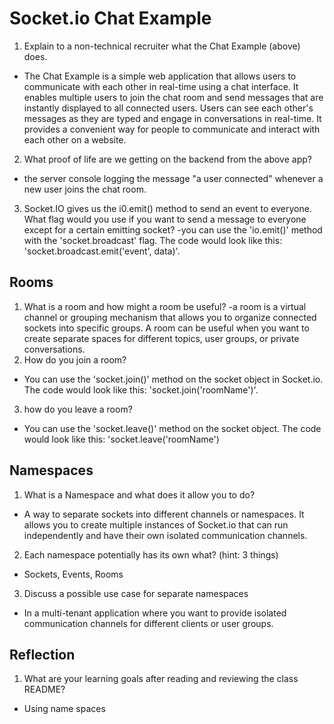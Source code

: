 # Socket.io Chat Example
1. Explain to a non-technical recruiter what the Chat Example (above) does.
  - The Chat Example is a simple web application that allows users to communicate with each other in real-time using a chat interface. It enables multiple users to join the chat room and send messages that are instantly displayed to all connected users. Users can see each other's messages as they are typed and engage in conversations in real-time. It provides a convenient way for people to communicate and interact with each other on a website.
2. What proof of life are we getting on the backend from the above app?
  - the server console logging the message "a user connected" whenever a new user joins the chat room.
3. Socket.IO gives us the i0.emit() method to send an event to everyone. What flag would you use if you want to send a message to everyone except for a certain emitting socket?
  -you can use the 'io.emit()' method with the 'socket.broadcast' flag. The code would look like this: 'socket.broadcast.emit('event', data)'. 

## Rooms
1. What is a room and how might a room be useful?
  -a room is a virtual channel or grouping mechanism that allows you to organize connected sockets into specific groups. A room can be useful when you want to create separate spaces for different topics, user groups, or private conversations.
2. How do you join a room?
  - You can use the 'socket.join()' method on the socket object in Socket.io. 
    The code would look like this: 'socket.join('roomName')'. 
3. how do you leave a room?
  - You can use the 'socket.leave()' method on the socket object. 
    The code would look like this: 'socket.leave('roomName')

## Namespaces
1. What is a Namespace and what does it allow you to do?
  - A way to separate sockets into different channels or namespaces. It allows you to create multiple instances of Socket.io that can run independently and have their own isolated communication channels.
2. Each namespace potentially has its own what? (hint: 3 things)
  - Sockets, Events, Rooms
3. Discuss a possible use case for separate namespaces
  -  In a multi-tenant application where you want to provide isolated communication channels for different clients or user groups.

## Reflection
1. What are your learning goals after reading and reviewing the class README?
- Using name spaces